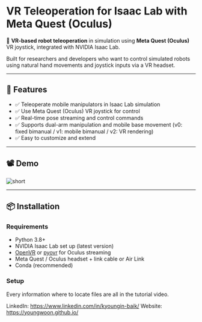 # VR Teleoperation for Isaac Lab with Meta Quest (Oculus)

🚀 **VR-based robot teleoperation** in simulation using **Meta Quest (Oculus)** VR joystick, integrated with NVIDIA Isaac Lab.

Built for researchers and developers who want to control simulated robots using natural hand movements and joystick inputs via a VR headset.

---

## 🌟 Features

- ✅ Teleoperate mobile manipulators in Isaac Lab simulation
- ✅ Use Meta Quest (Oculus) VR joystick for control
- ✅ Real-time pose streaming and control commands
- ✅ Supports dual-arm manipulation and mobile base movement
  (v0: fixed bimanual / v1: mobile bimanual / v2: VR rendering)
- ✅ Easy to customize and extend

---

## 📽 Demo
![short](https://github.com/user-attachments/assets/be938cce-e53c-429e-a6e5-4e522414cb6f)

---

## 📦 Installation

### Requirements
- Python 3.8+
- NVIDIA Isaac Lab set up (latest version)
- [OpenVR](https://github.com/ValveSoftware/openvr) or [pyovr](https://github.com/cmbruns/pyovr) for Oculus streaming
- Meta Quest / Oculus headset + link cable or Air Link
- Conda (recommended)

### Setup
Every information where to locate files are all in the tutorial video.

LinkedIn: https://www.linkedin.com/in/kyoungin-baik/
Website: https://youngwoon.github.io/
